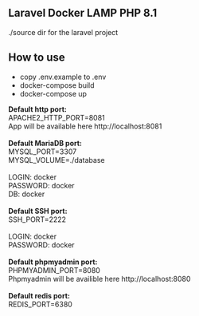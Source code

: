 ## Laravel Docker LAMP PHP 8.1 
./source dir for the laravel project 

## How to use

- copy .env.example to .env
- docker-compose build
- docker-compose up

<b>Default http port:</b><br>
APACHE2_HTTP_PORT=8081<br>
App will be available here http://localhost:8081<br>
<br>
<b>Default MariaDB port:</b> <br>
MYSQL_PORT=3307 <br>
MYSQL_VOLUME=./database
<br><br>
LOGIN: docker<br> 
PASSWORD: docker<br>
DB: docker<br> 
<br>
<b>Default SSH port:</b> <br>
SSH_PORT=2222<br>
<br>
LOGIN: docker<br> 
PASSWORD: docker<br>
<br>
<b>Default phpmyadmin port:</b><br>
PHPMYADMIN_PORT=8080<br>
Phpmyadmin will be availible here http://localhost:8080<br>
<br>
<b>Default redis port:</b><br>
REDIS_PORT=6380<br>
